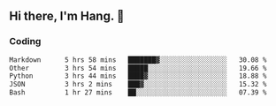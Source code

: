 ## Hi there, I'm Hang. 👋

### Coding

<!--START_SECTION:waka-->

```txt
Markdown      5 hrs 58 mins   ███████▓░░░░░░░░░░░░░░░░░   30.08 %
Other         3 hrs 54 mins   █████░░░░░░░░░░░░░░░░░░░░   19.66 %
Python        3 hrs 44 mins   ████▓░░░░░░░░░░░░░░░░░░░░   18.88 %
JSON          3 hrs 2 mins    ███▓░░░░░░░░░░░░░░░░░░░░░   15.32 %
Bash          1 hr 27 mins    ██░░░░░░░░░░░░░░░░░░░░░░░   07.39 %
```

<!--END_SECTION:waka-->
